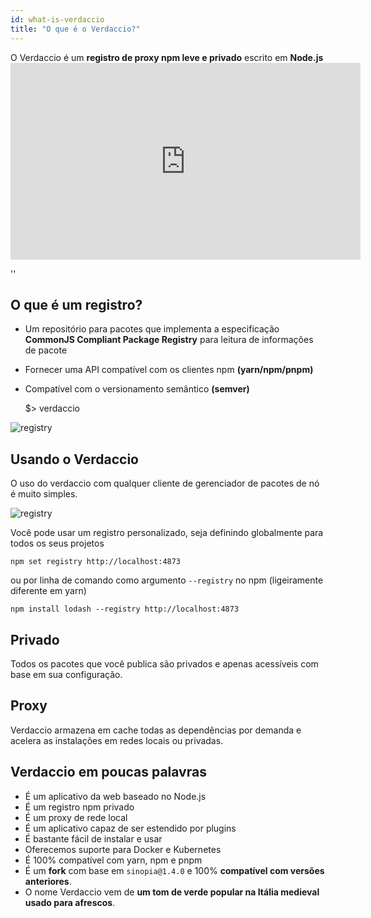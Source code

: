 ```yaml
---
id: what-is-verdaccio
title: "O que é o Verdaccio?"
---
```


O Verdaccio é um **registro de proxy npm leve e privado** escrito em **Node.js** <iframe width="560" height="315" src="https://www.youtube.com/embed/hDIFKzmoCaA?enablejsapi=1" frameborder="0" allow="accelerometer; autoplay; encrypted-media; gyroscope; picture-in-picture" allowfullscreen mark="crwd-mark"></iframe>

<div id="codefund">''</div>

## O que é um registro?

* Um repositório para pacotes que implementa a especificação **CommonJS Compliant Package Registry** para leitura de informações de pacote
* Fornecer uma API compatível com os clientes npm **(yarn/npm/pnpm)**
* Compatível com o versionamento semântico **(semver)**

    $> verdaccio
    

![registry](assets/verdaccio_server.gif)

## Usando o Verdaccio

O uso do verdaccio com qualquer cliente de gerenciador de pacotes de nó é muito simples.

![registry](assets/npm_install.gif)

Você pode usar um registro personalizado, seja definindo globalmente para todos os seus projetos

    npm set registry http://localhost:4873
    

ou por linha de comando como argumento `--registry` no npm (ligeiramente diferente em yarn)

    npm install lodash --registry http://localhost:4873
    

## Privado

Todos os pacotes que você publica são privados e apenas acessíveis com base em sua configuração.

## Proxy

Verdaccio armazena em cache todas as dependências por demanda e acelera as instalações em redes locais ou privadas.

## Verdaccio em poucas palavras

* É um aplicativo da web baseado no Node.js
* É um registro npm privado
* É um proxy de rede local
* É um aplicativo capaz de ser estendido por plugins
* É bastante fácil de instalar e usar
* Oferecemos suporte para Docker e Kubernetes
* É 100% compatível com yarn, npm e pnpm
* É um **fork** com base em `sinopia@1.4.0` e 100% **compatível com versões anteriores**.
* O nome Verdaccio vem de **um tom de verde popular na Itália medieval usado para afrescos**.